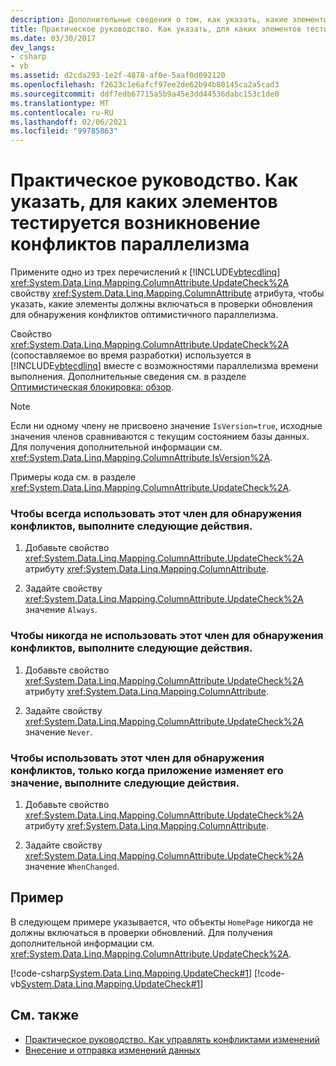 ```yaml
---
description: Дополнительные сведения о том, как указать, какие элементы проверяются на конфликты параллелизма.
title: Практическое руководство. Как указать, для каких элементов тестируется возникновение конфликтов параллелизма
ms.date: 03/30/2017
dev_langs:
- csharp
- vb
ms.assetid: d2cda293-1e2f-4878-af0e-5aaf0d092120
ms.openlocfilehash: f2623c1e6afcf97ee2de62b94b80145ca2a5cad3
ms.sourcegitcommit: ddf7edb67715a5b9a45e3dd44536dabc153c1de0
ms.translationtype: MT
ms.contentlocale: ru-RU
ms.lasthandoff: 02/06/2021
ms.locfileid: "99785863"
---
```

# <a name="how-to-specify-which-members-are-tested-for-concurrency-conflicts"></a>Практическое руководство. Как указать, для каких элементов тестируется возникновение конфликтов параллелизма

Примените одно из трех перечислений к [!INCLUDE[vbtecdlinq](../../../../../../includes/vbtecdlinq-md.md)] <xref:System.Data.Linq.Mapping.ColumnAttribute.UpdateCheck%2A> свойству <xref:System.Data.Linq.Mapping.ColumnAttribute> атрибута, чтобы указать, какие элементы должны включаться в проверки обновления для обнаружения конфликтов оптимистичного параллелизма.  
  
 Свойство <xref:System.Data.Linq.Mapping.ColumnAttribute.UpdateCheck%2A> (сопоставляемое во время разработки) используется в [!INCLUDE[vbtecdlinq](../../../../../../includes/vbtecdlinq-md.md)] вместе с возможностями параллелизма времени выполнения. Дополнительные сведения см. в разделе [Оптимистическая блокировка: обзор](optimistic-concurrency-overview.md).  
  
> [!NOTE]
> Если ни одному члену не присвоено значение `IsVersion=true`, исходные значения членов сравниваются с текущим состоянием базы данных. Для получения дополнительной информации см. <xref:System.Data.Linq.Mapping.ColumnAttribute.IsVersion%2A>.  
  
 Примеры кода см. в разделе <xref:System.Data.Linq.Mapping.ColumnAttribute.UpdateCheck%2A>.  
  
### <a name="to-always-use-this-member-for-detecting-conflicts"></a>Чтобы всегда использовать этот член для обнаружения конфликтов, выполните следующие действия.  
  
1. Добавьте свойство <xref:System.Data.Linq.Mapping.ColumnAttribute.UpdateCheck%2A> атрибуту <xref:System.Data.Linq.Mapping.ColumnAttribute>.  
  
2. Задайте свойству <xref:System.Data.Linq.Mapping.ColumnAttribute.UpdateCheck%2A> значение `Always`.  
  
### <a name="to-never-use-this-member-for-detecting-conflicts"></a>Чтобы никогда не использовать этот член для обнаружения конфликтов, выполните следующие действия.  
  
1. Добавьте свойство <xref:System.Data.Linq.Mapping.ColumnAttribute.UpdateCheck%2A> атрибуту <xref:System.Data.Linq.Mapping.ColumnAttribute>.  
  
2. Задайте свойству <xref:System.Data.Linq.Mapping.ColumnAttribute.UpdateCheck%2A> значение `Never`.  
  
### <a name="to-use-this-member-for-detecting-conflicts-only-when-the-application-has-changed-the-value-of-the-member"></a>Чтобы использовать этот член для обнаружения конфликтов, только когда приложение изменяет его значение, выполните следующие действия.  
  
1. Добавьте свойство <xref:System.Data.Linq.Mapping.ColumnAttribute.UpdateCheck%2A> атрибуту <xref:System.Data.Linq.Mapping.ColumnAttribute>.  
  
2. Задайте свойству <xref:System.Data.Linq.Mapping.ColumnAttribute.UpdateCheck%2A> значение `WhenChanged`.  
  
## <a name="example"></a>Пример  

 В следующем примере указывается, что объекты `HomePage` никогда не должны включаться в проверки обновлений. Для получения дополнительной информации см. <xref:System.Data.Linq.Mapping.ColumnAttribute.UpdateCheck%2A>.  
  
 [!code-csharp[System.Data.Linq.Mapping.UpdateCheck#1](../../../../../../samples/snippets/csharp/VS_Snippets_Data/system.data.linq.mapping.updatecheck/cs/northwind.cs#1)]
 [!code-vb[System.Data.Linq.Mapping.UpdateCheck#1](../../../../../../samples/snippets/visualbasic/VS_Snippets_Data/system.data.linq.mapping.updatecheck/vb/northwind.vb#1)]  
  
## <a name="see-also"></a>См. также

- [Практическое руководство. Как управлять конфликтами изменений](how-to-manage-change-conflicts.md)
- [Внесение и отправка изменений данных](making-and-submitting-data-changes.md)
